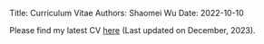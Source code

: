 Title: Curriculum Vitae
Authors: Shaomei Wu
Date: 2022-10-10

Please find my latest CV [here]({static}/pdfs/Shaomei_Wu_CV_Dec_2023.pdf) (Last updated on December, 2023).

